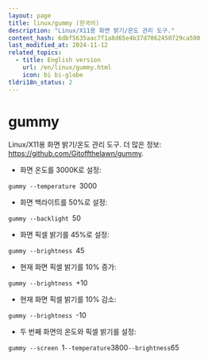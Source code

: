 ```yaml
---
layout: page
title: linux/gummy (한국어)
description: "Linux/X11용 화면 밝기/온도 관리 도구."
content_hash: 6dbf5635aac7f1a8d65e4b37d7062450729ca500
last_modified_at: 2024-11-12
related_topics:
  - title: English version
    url: /en/linux/gummy.html
    icon: bi bi-globe
tldri18n_status: 2
---
```

# gummy

Linux/X11용 화면 밝기/온도 관리 도구.
더 많은 정보: <https://github.com/Gitoffthelawn/gummy>.

- 화면 온도를 3000K로 설정:

`gummy --temperature `<span class="tldr-var badge badge-pill bg-dark-lm bg-white-dm text-white-lm text-dark-dm font-weight-bold">3000</span>

- 화면 백라이트를 50%로 설정:

`gummy --backlight `<span class="tldr-var badge badge-pill bg-dark-lm bg-white-dm text-white-lm text-dark-dm font-weight-bold">50</span>

- 화면 픽셀 밝기를 45%로 설정:

`gummy --brightness `<span class="tldr-var badge badge-pill bg-dark-lm bg-white-dm text-white-lm text-dark-dm font-weight-bold">45</span>

- 현재 화면 픽셀 밝기를 10% 증가:

`gummy --brightness `<span class="tldr-var badge badge-pill bg-dark-lm bg-white-dm text-white-lm text-dark-dm font-weight-bold">+10</span>

- 현재 화면 픽셀 밝기를 10% 감소:

`gummy --brightness `<span class="tldr-var badge badge-pill bg-dark-lm bg-white-dm text-white-lm text-dark-dm font-weight-bold">-10</span>

- 두 번째 화면의 온도와 픽셀 밝기를 설정:

`gummy --screen `<span class="tldr-var badge badge-pill bg-dark-lm bg-white-dm text-white-lm text-dark-dm font-weight-bold">1</span>` --temperature `<span class="tldr-var badge badge-pill bg-dark-lm bg-white-dm text-white-lm text-dark-dm font-weight-bold">3800</span>` --brightness `<span class="tldr-var badge badge-pill bg-dark-lm bg-white-dm text-white-lm text-dark-dm font-weight-bold">65</span>
